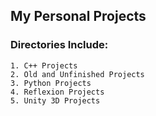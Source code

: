 ## My Personal Projects 

### Directories Include:
	1. C++ Projects
	2. Old and Unfinished Projects
	3. Python Projects
	4. Reflexion Projects
	5. Unity 3D Projects
